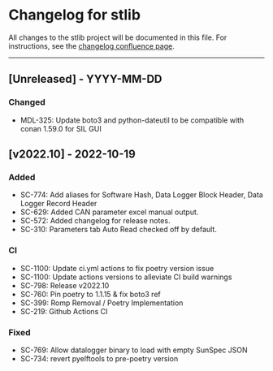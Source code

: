 # Changelog for stlib

All changes to the stlib project will be documented in this file.
For instructions, see the [changelog confluence page](https://epcpower.atlassian.net/l/c/zM7wz0at).

-------------------------------------------------------------------------------

## [Unreleased] - YYYY-MM-DD

### Changed

- MDL-325: Update boto3 and python-dateutil to be compatible with conan 1.59.0 for SIL GUI

## [v2022.10] - 2022-10-19

### Added

- SC-774: Add aliases for Software Hash, Data Logger Block Header, Data Logger Record Header
- SC-629: Added CAN parameter excel manual output.
- SC-572: Added changelog for release notes.
- SC-310: Parameters tab Auto Read checked off by default.

### CI

- SC-1100: Update ci.yml actions to fix poetry version issue
- SC-1100: Update actions versions to alleviate CI build warnings
- SC-798: Release v2022.10
- SC-760: Pin poetry to 1.1.15 & fix boto3 ref
- SC-399: Romp Removal / Poetry Implementation
- SC-219: Github Actions CI

### Fixed

- SC-769: Allow datalogger binary to load with empty SunSpec JSON
- SC-734: revert pyelftools to pre-poetry version
